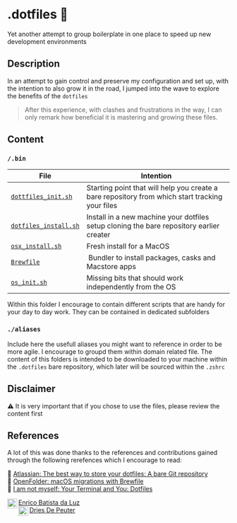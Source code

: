 # .dotfiles :memo:

Yet another attempt to group boilerplate in one place to speed up new development environments

## Description

In an attempt to gain control and preserve my configuration and set up, with the intention to also grow it in the road, I jumped into the wave to explore the benefits of the `dotfiles`

> After this experience, with clashes and frustrations in the way, I can only remark how beneficial it is mastering and growing these files.

## Content

### `/.bin`

File        |  Intention
------------ | -------------
[`dottfiles_init.sh`](https://github.com/threenary/.dotfiles/blob/master/.bin/dotfiles_init.sh) | Starting point that will help you create a bare repository from which start tracking your files
[`dotfiles_install.sh`](https://github.com/threenary/.dotfiles/blob/master/.bin/dotfiles_install.sh) | Install in a new machine your dotfiles setup cloning the bare repository earlier creater
[`osx_install.sh`](https://github.com/threenary/.dotfiles/blob/master/.bin/osx_install.sh) | Fresh install for a MacOS
[`Brewfile`](https://github.com/threenary/.dotfiles/blob/master/.bin/Brewfile) | Bundler to install packages, casks and Macstore apps
[`os_init.sh`](https://github.com/threenary/.dotfiles/blob/master/.bin/os_init.sh) | Missing bits that should work independently from the OS

Within this folder I encourage to contain different scripts that are handy for your day to day work. They can be contained in dedicated subfolders


### `./aliases`

Include here the usefull aliases you might want to reference in order to be more agile.
I encourage to groupd them within domain related file. The content of this folders is intended to be downloaded to your machine within the `.dotfiles` bare repository, which later will be sourced within the `.zshrc`


## Disclaimer

:warning: It is very important that if you chose to use the files, please review the content first

## References

A lot of this was done thanks to the references and contributions gained through the following rerefences which I encourage to read:

:bookmark: [Atlassian: The best way to store your dotfiles: A bare Git repository](https://www.atlassian.com/git/tutorials/dotfiles) \
:bookmark: [OpenFolder: macOS migrations with Brewfile](https://openfolder.sh/macos-migrations-with-brewfile) \
:bookmark: [I am not myself: Your Terminal and You: Dotfiles](http://iamnotmyself.com/2020/11/10/your-terminal-and-you-dotfiles/) 

<img align="left" alt="GitHub" width="22px" src="https://cdn.jsdelivr.net/npm/simple-icons@3.13.0/icons/github.svg"/>[
Enrico Batista da Luz](https://github.com/ricobl/dotfiles) \
<img align="left" alt="GitHub" width="22px" src="https://cdn.jsdelivr.net/npm/simple-icons@3.13.0/icons/github.svg"/>[
Dries De Peuter](https://github.com/NoUseFreak/dotfiles) 
